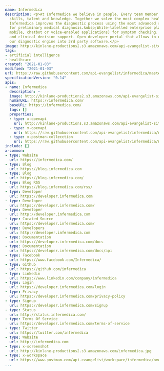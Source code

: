 ```yaml
---
name: Infermedica
description: <p>At Infermedica we believe in people. Every team member brings unique
  skills, talent and knowledge. Together we solve the most complex healthcare problems.
  Infermedica improves the diagnostic process using the most advanced reasoning technology
  for preliminary medical diagnosis.&nbsp;White-labelled enterprise platform (web,
  mobile, chatbot or voice-enabled applications) for symptom checking, patient triage
  and clinical decision support. Open developer portal that allows to easily integrate
  our diagnostic engine into 3rd party software.</p>
image: http://kinlane-productions2.s3.amazonaws.com/api-evangelist-site/company/logos/infermedica-logo.jpeg
tags:
- artificial intelligence
- healthcare
created: "2021-01-03"
modified: "2021-01-03"
url: https://raw.githubusercontent.com/api-evangelist/infermedica/master/apis.json
specificationVersion: "0.14"
apis:
- name: Infermedica
  description: ~
  image: http://kinlane-productions2.s3.amazonaws.com/api-evangelist-site/company/logos/infermedica-logo.jpeg
  humanURL: https://infermedica.com/
  baseURL: https://infermedica.com/
  tags: []
  properties:
  - type: x-openapi
    url: http://kinlane-productions.s3.amazonaws.com/api-evangelist-site/company/openapis/infermedica.json
  - type: x-openapi
    url: https://raw.githubusercontent.com/api-evangelist/infermedica/master/infermedica-openapi.json
  - type: x-postman-collecction
    url: https://raw.githubusercontent.com/api-evangelist/infermedica/master/infermedica-postman-collection.json
include: []
x-common:
- type: Website
  url: https://infermedica.com/
- type: Blog
  url: https://blog.infermedica.com
- type: Blog
  url: https://blog.infermedica.com/
- type: Blog RSS
  url: https://blog.infermedica.com/rss/
- type: Developer
  url: https://developer.infermedica.com
- type: Developer
  url: https://developer.infermedica.com/
- type: Developer
  url: http://developer.infermedica.com
- type: Curated Source
  url: https://developer.infermedica.com/
- type: Developers
  url: http://developer.infermedica.com
- type: Documentation
  url: https://developer.infermedica.com/docs
- type: Documentation
  url: https://developer.infermedica.com/docs/api
- type: Facebook
  url: https://www.facebook.com/Infermedica/
- type: Github
  url: https://github.com/infermedica
- type: Linkedin
  url: https://www.linkedin.com/company/infermedica
- type: Login
  url: https://developer.infermedica.com/login
- type: Privacy
  url: https://developer.infermedica.com/privacy-policy
- type: Signup
  url: https://developer.infermedica.com/signup
- type: Status
  url: http://status.infermedica.com/
- type: Terms Of Service
  url: https://developer.infermedica.com/terms-of-service
- type: Twitter
  url: https://twitter.com/infermedica
- type: Website
  url: http://infermedica.com
- type: x-screenshot
  url: http://kinlane-productions2.s3.amazonaws.com/infermedica.jpg
- type: x-workspace
  url: https://www.postman.com/api-evangelist/workspace/infermedica/overview
...
```

